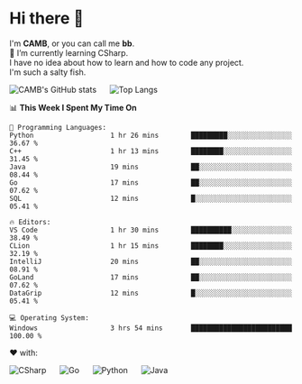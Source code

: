 # Hi there 👋
<!--
**CAMB-dev/CAMB-dev** is a ✨ _special_ ✨ repository because its `README.md` (this file) appears on your GitHub profile.

Here are some ideas to get you started:

- 🔭 I’m currently working on ...
- 🌱 I’m currently learning ...
- 👯 I’m looking to collaborate on ...
- 🤔 I’m looking for help with ...
- 💬 Ask me about ...
- 📫 How to reach me: ...
- 😄 Pronouns: ...
- ⚡ Fun fact: ...
-->
 I'm **CAMB**, or you can call me **bb**.  
 🌱 I’m currently learning CSharp.  
 I have no idea about how to learn and how to code any project.  
 I'm such a salty fish.
 
 
![CAMB's GitHub stats](https://github-readme-stats.vercel.app/api?username=CAMB-dev&show_icons=true&theme=tokyonight)
&nbsp;&nbsp;&nbsp;&nbsp;
![Top Langs](https://github-readme-stats.vercel.app/api/top-langs/?username=CAMB-dev&langs_count=5&theme=tokyonight)


<!--START_SECTION:waka-->
📊 **This Week I Spent My Time On** 

```text
💬 Programming Languages: 
Python                   1 hr 26 mins        █████████░░░░░░░░░░░░░░░░   36.67 % 
C++                      1 hr 13 mins        ████████░░░░░░░░░░░░░░░░░   31.45 % 
Java                     19 mins             ██░░░░░░░░░░░░░░░░░░░░░░░   08.44 % 
Go                       17 mins             ██░░░░░░░░░░░░░░░░░░░░░░░   07.62 % 
SQL                      12 mins             █░░░░░░░░░░░░░░░░░░░░░░░░   05.41 % 

🔥 Editors: 
VS Code                  1 hr 30 mins        ██████████░░░░░░░░░░░░░░░   38.49 % 
CLion                    1 hr 15 mins        ████████░░░░░░░░░░░░░░░░░   32.19 % 
IntelliJ                 20 mins             ██░░░░░░░░░░░░░░░░░░░░░░░   08.91 % 
GoLand                   17 mins             ██░░░░░░░░░░░░░░░░░░░░░░░   07.62 % 
DataGrip                 12 mins             █░░░░░░░░░░░░░░░░░░░░░░░░   05.41 % 

💻 Operating System: 
Windows                  3 hrs 54 mins       █████████████████████████   100.00 % 
```


<!--END_SECTION:waka-->


❤ with:

![CSharp](https://img.shields.io/badge/CSharp-%23512BD4?style=for-the-badge&logo=.net)
&nbsp;&nbsp;&nbsp;&nbsp;
![Go](https://img.shields.io/badge/Go-000000?style=for-the-badge&logo=go)
&nbsp;&nbsp;&nbsp;&nbsp;
![Python](https://img.shields.io/badge/Python-000000?style=for-the-badge&logo=python)
&nbsp;&nbsp;&nbsp;&nbsp;
![Java](https://img.shields.io/badge/Java-964B00?style=for-the-badge&logo=openjdk)
